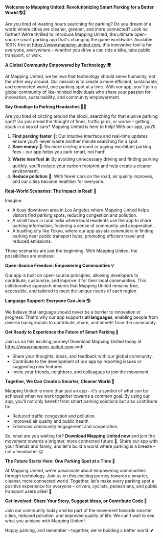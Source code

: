 **Welcome to Mapping United: Revolutionizing Smart Parking for a Better World 🌎🚗**

Are you tired of wasting hours searching for parking? Do you dream of a world where cities are cleaner, greener, and more connected? Look no further! We're thrilled to introduce Mapping United, the ultimate open-source smart parking app that's changing the game worldwide. Available 100% free at https://www.mapping-united.com, this innovative tool is for everyone, everywhere – whether you drive a car, ride a bike, take public transport, or walk.

**A Global Community Empowered by Technology 🌍**

At Mapping United, we believe that technology should serve humanity, not the other way around. Our mission is to create a more efficient, sustainable, and connected world, one parking spot at a time. With our app, you'll join a global community of like-minded individuals who share your passion for innovation, sustainability, and community empowerment.

**Say Goodbye to Parking Headaches 🙅‍♂️**

Are you tired of circling around the block, searching for that elusive parking spot? Do you dread the thought of fines, traffic jams, or worse – getting stuck in a sea of cars? Mapping United is here to help! With our app, you'll:

1. **Find parking faster** 🚀: Our intuitive interface and real-time updates ensure you'll never waste another minute searching for a spot.
2. **Save money** 💸: No more circling around or paying exorbitant parking fees – our app helps you park smart, not hard!
3. **Waste less fuel** ⛽️: By avoiding unnecessary driving and finding parking quickly, you'll reduce your carbon footprint and help create a cleaner environment.
4. **Reduce pollution** 🌿: With fewer cars on the road, air quality improves, and our cities become healthier for everyone.

**Real-World Scenarios: The Impact is Real! 🌟**

Imagine:

* A busy downtown area in Los Angeles where Mapping United helps visitors find parking spots, reducing congestion and pollution.
* A small town in rural India where local residents use the app to share parking information, fostering a sense of community and cooperation.
* A bustling city like Tokyo, where our app assists commuters in finding parking near public transport hubs, promoting efficient travel and reduced emissions.

These scenarios are just the beginning. With Mapping United, the possibilities are endless!

**Open-Source Freedom: Empowering Communities 💡**

Our app is built on open-source principles, allowing developers to contribute, customize, and improve it for their local communities. This collaborative approach ensures that Mapping United remains free, accessible, and tailored to meet the unique needs of each region.

**Language Support: Everyone Can Join 🌎**

We believe that language should never be a barrier to innovation or progress. That's why our app supports **all languages**, enabling people from diverse backgrounds to contribute, share, and benefit from the community.

**Get Ready to Experience the Future of Smart Parking 🚀**

Join us on this exciting journey! Download Mapping United today at https://www.mapping-united.com and:

* Share your thoughts, ideas, and feedback with our global community.
* Contribute to the development of our app by reporting issues or suggesting new features.
* Invite your friends, neighbors, and colleagues to join the movement.

**Together, We Can Create a Smarter, Cleaner World 🌟**

Mapping United is more than just an app – it's a symbol of what can be achieved when we work together towards a common goal. By using our app, you'll not only benefit from smart parking solutions but also contribute to:

* Reduced traffic congestion and pollution.
* Improved air quality and public health.
* Enhanced community engagement and cooperation.

So, what are you waiting for? **Download Mapping United now** and join the movement towards a brighter, more connected future 🌟. Share our app with your friends and family, and let's build a world where parking is a breeze – not a headache! 😊

**The Future Starts Here: One Parking Spot at a Time 🚀**

At Mapping United, we're passionate about empowering communities through technology. Join us on this exciting journey towards a smarter, cleaner, more connected world. Together, let's make every parking spot a positive experience for everyone – drivers, cyclists, pedestrians, and public transport users alike! 💖

**Get Involved: Share Your Story, Suggest Ideas, or Contribute Code 📢**

Join our community today and be part of the movement towards smarter cities, reduced pollution, and improved quality of life. We can't wait to see what you achieve with Mapping United!

Happy parking, and remember – together, we're building a better world! 💕
